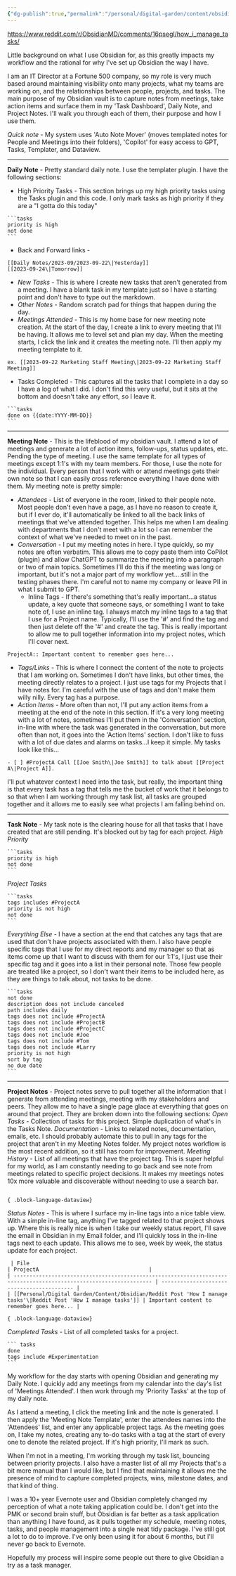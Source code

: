 ```yaml
---
{"dg-publish":true,"permalink":"/personal/digital-garden/content/obsidian/reddit-post-how-i-manage-tasks/"}
---
```



https://www.reddit.com/r/ObsidianMD/comments/16psegl/how_i_manage_tasks/

Little background on what I use Obsidian for, as this greatly impacts my workflow and the rational for why I've set up Obsidian the way I have.

I am an IT Director at a Fortune 500 company, so my role is very much based around maintaining visibility onto many projects, what my teams are working on, and the relationships between people, projects, and tasks. The main purpose of my Obsidian vault is to capture notes from meetings, take action items and surface them in my 'Task Dashboard', Daily Note, and Project Notes. I'll walk you through each of them, their purpose and how I use them.

_Quick note_ - My system uses 'Auto Note Mover' (moves templated notes for People and Meetings into their folders), 'Copilot' for easy access to GPT, Tasks, Templater, and Dataview.

---
**Daily Note** - Pretty standard daily note. I use the templater plugin. I have the following sections:
- High Priority Tasks - This section brings up my high priority tasks using the Tasks plugin and this code. I only mark tasks as high priority if they are a "I gotta do this today"
````
```tasks
priority is high
not done
```
````
- Back and Forward links -
```
[[Daily Notes/2023-09/2023-09-22\|Yesterday]]
[[2023-09-24\|Tomorrow]]
```
- _New Tasks_ - This is where I create new tasks that aren't generated from a meeting. I have a blank task in my template just so I have a starting point and don't have to type out the markdown.
- _Other Notes_ - Random scratch pad for things that happen during the day.
- _Meetings Attended_ - This is my home base for new meeting note creation. At the start of the day, I create a link to every meeting that I'll be having. It allows me to level set and plan my day. When the meeting starts, I click the link and it creates the meeting note. I'll then apply my meeting template to it.
```
ex. [[2023-09-22 Marketing Staff Meeting\|2023-09-22 Marketing Staff Meeting]]
```

- Tasks Completed - This captures all the tasks that I complete in a day so I have a log of what I did. I don't find this very useful, but it sits at the bottom and doesn't take any effort, so I leave it.
````
```tasks
done on {{date:YYYY-MM-DD}}
```
````
---

**Meeting Note** - This is the lifeblood of my obsidian vault. I attend a lot of meetings and generate a lot of action items, follow-ups, status updates, etc. Pending the type of meeting. I use the same template for all types of meetings except 1:1's with my team members. For those, I use the note for the individual. Every person that I work with or attend meetings gets their own note so that I can easily cross reference everything I have done with them.
My meeting note is pretty simple:
- _Attendees_ - List of everyone in the room, linked to their people note. Most people don't even have a page, as I have no reason to create it, but if I ever do, it'll automatically be linked to all the back links of meetings that we've attended together. This helps me when I am dealing with departments that I don't meet with a lot so I can remember the context of what we've needed to meet on in the past.
- _Conversation_ - I put my meeting notes in here. I type quickly, so my notes are often verbatim. This allows me to copy paste them into CoPilot (plugin) and allow ChatGPT to summarize the meeting into a paragraph or two of main topics. Sometimes I'll do this if the meeting was long or important, but it's not a major part of my workflow yet....still in the testing phases there. I'm careful not to name my company or leave PII in what I submit to GPT.
    - Inline Tags - If there's something that's really important...a status update, a key quote that someone says, or something I want to take note of, I use an inline tag. I always match my inline tags to a tag that I use for a Project name. Typically, I'll use the '#' and find the tag and then just delete off the '#' and create the tag. This is really important to allow me to pull together information into my project notes, which I'll cover next.
```
ProjectA:: Important content to remember goes here...
```
- _Tags/Links_ - This is where I connect the content of the note to projects that I am working on. Sometimes I don't have links, but other times, the meeting directly relates to a project. I just use tags for my Projects that I have notes for. I'm careful with the use of tags and don't make them willy nilly. Every tag has a purpose.
- _Action Items_ - More often than not, I'll put any action items from a meeting at the end of the note in this section. If it's a very long meeting with a lot of notes, sometimes I'll put them in the 'Conversation' section, in-line with where the task was generated in the conversation, but more often than not, it goes into the 'Action Items' section. I don't like to fuss with a lot of due dates and alarms on tasks...I keep it simple. My tasks look like this...
```
- [ ] #ProjectA Call [[Joe Smith\|Joe Smith]] to talk about [[Project A\|Project A]]. 
```
I'll put whatever context I need into the task, but really, the important thing is that every task has a tag that tells me the bucket of work that it belongs to so that when I am working through my task list, all tasks are grouped together and it allows me to easily see what projects I am falling behind on.

---
**Task Note** - My task note is the clearing house for all that tasks that I have created that are still pending. It's blocked out by tag for each project.
_High Priority_
````
```tasks
priority is high
not done
```
````
_Project Tasks_
````
```tasks
tags includes #ProjectA 
priority is not high
not done 
```
````
_Everything Else -_ I have a section at the end that catches any tags that are used that don't have projects associated with them. I also have people specific tags that I use for my direct reports and my manager so that as items come up that I want to discuss with them for our 1:1's, I just use their specific tag and it goes into a list in their personal note. Those few people are treated like a project, so I don't want their items to be included here, as they are things to talk about, not tasks to be done.
````
```tasks 
not done 
description does not include canceled 
path includes daily
tags does not include #ProjectA
tags does not include #ProjectB
tags does not include #ProjectC 
tags does not include #Joe
tags does not include #Tom
tags does not include #Larry
priority is not high
sort by tag
no due date
``` 
````

---
**Project Notes** - Project notes serve to pull together all the information that I generate from attending meetings, meeting with my stakeholders and peers. They allow me to have a single page glace at everything that goes on around that project. They are broken down into the following sections:
_Open Tasks_ - Collection of tasks for this project. Simple duplication of what's in the Tasks Note.
_Documentation_ - Links to related notes, documentation, emails, etc. I should probably automate this to pull in any tags for the project that aren't in my Meeting Notes folder. My project notes workflow is the most recent addition, so it still has room for improvement.
_Meeting History_ - List of all meetings that have the project tag. This is super helpful for my world, as I am constantly needing to go back and see note from meetings related to specific project decisions. It makes my meetings notes 10x more valuable and discoverable without needing to use a search bar.
````

{ .block-language-dataview}
````
_Status Notes_ - This is where I surface my in-line tags into a nice table view. With a simple in-line tag, anything I've tagged related to that project shows up. Where this is really nice is when I take our weekly status report, I'll save the email in Obsidian in my Email folder, and I'll quickly toss in the in-line tags next to each update. This allows me to see, week by week, the status update for each project.
````
 | File                                                                                                               | ProjectA                                   |
| ------------------------------------------------------------------------------------------------------------------ | ------------------------------------------ |
| [[Personal/Digital Garden/Content/Obsidian/Reddit Post 'How I manage tasks'\|Reddit Post 'How I manage tasks']] | Important content to remember goes here... |

{ .block-language-dataview}
````
_Completed Tasks_ - List of all completed tasks for a project.
````
``` tasks
done 
tags include #Experimentation
```
````

  
My workflow for the day starts with opening Obsidian and generating my Daily Note. I quickly add any meetings from my calendar into the day's list of 'Meetings Attended'. I then work through my 'Priority Tasks' at the top of my daily note.

As I attend a meeting, I click the meeting link and the note is generated. I then apply the 'Meeting Note Template', enter the attendees names into the 'Attendees' list, and enter any applicable project tags. As the meeting goes on, I take my notes, creating any to-do tasks with a tag at the start of every one to denote the related project. If it's high priority, I'll mark as such.

When I'm not in a meeting, I'm working through my task list, bouncing between priority projects. I also have a master list of all my Projects that's a bit more manual than I would like, but I find that maintaining it allows me the presence of mind to capture completed projects, wins, milestone dates, and that kind of thing.

I was a 10+ year Evernote user and Obsidian completely changed my perception of what a note taking application could be. I don't get into the PMK or second brain stuff, but Obsidian is far better as a task application than anything I have found, as it pulls together my schedule, meeting notes, tasks, and people management into a single neat tidy package. I've still got a lot to do to improve. I've only been using it for about 6 months, but I'll never go back to Evernote.

Hopefully my process will inspire some people out there to give Obsidian a try as a task manager.